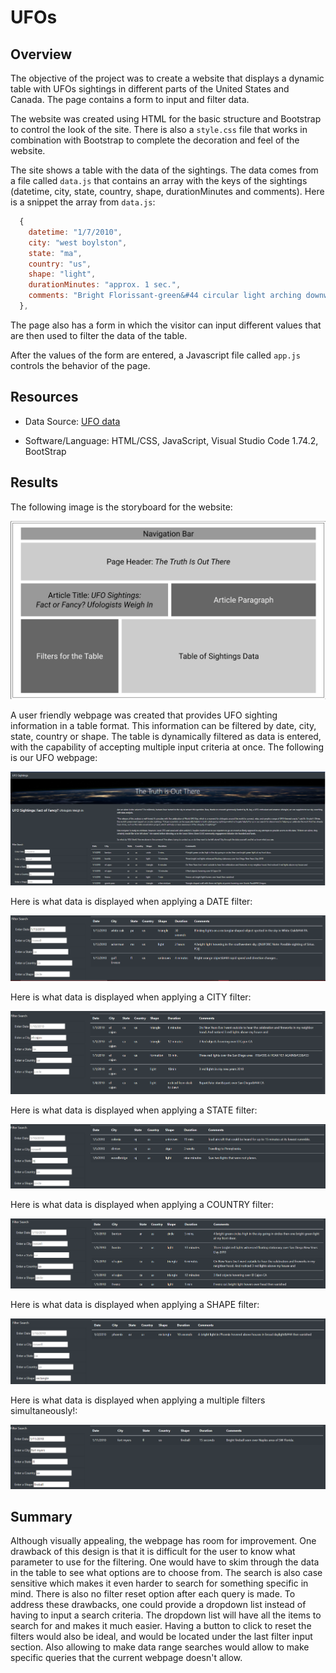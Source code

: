 # UFOs

## Overview

The objective of the project was to create a website that displays a dynamic table with UFOs sightings in different parts of the United States and Canada. The page contains a form to input and filter data.

The website was created using HTML for the basic structure and Bootstrap to control the look of the site. There is also a `style.css` file that works in combination with Bootstrap to complete the decoration and feel of the website.

The site shows a table with the data of the sightings. The data comes from a file called `data.js` that contains an array with the keys of the sightings (datetime, city, state, country, shape, durationMinutes and comments). Here is a snippet the array from `data.js`:

```js
  {
    datetime: "1/7/2010",
    city: "west boylston",
    state: "ma",
    country: "us",
    shape: "light",
    durationMinutes: "approx. 1 sec.",
    comments: "Bright Florissant-green&#44 circular light arching downward with a trail of the same color.  ((NUFORC Note:  Possible meteor?  PD))"
  },
```

The page also has a form in which the visitor can input different values that are then used to filter the data of the table.

After the values of the form are entered, a Javascript file called `app.js` controls the behavior of the page.

## Resources

* Data Source: [UFO data](https://github.com/doliver231/UFOs/blob/main/static/js/data.js)

* Software/Language: HTML/CSS, JavaScript, Visual Studio Code 1.74.2, BootStrap

## Results

The following image is the storyboard for the website:

![Website Storyboard](https://github.com/doliver231/UFOs/blob/main/Images/Storyboard.png)

A user friendly webpage was created that provides UFO sighting information in a table format. This information can be filtered by date, city, state, country or shape. The table is dynamically filtered as data is entered, with the capability of accepting multiple input criteria at once. The following is our UFO webpage:

![Webpage Homepage](https://github.com/doliver231/UFOs/blob/main/Images/Webpage.png)

Here is what data is displayed when applying a DATE filter:

![Date Filter](https://github.com/doliver231/UFOs/blob/main/Images/dateFilter.png)

Here is what data is displayed when applying a CITY filter:

![City Filter](https://github.com/doliver231/UFOs/blob/main/Images/cityFilter.png)

Here is what data is displayed when applying a STATE filter:

![State Filter](https://github.com/doliver231/UFOs/blob/main/Images/stateFilter.png)

Here is what data is displayed when applying a COUNTRY filter:

![Country Filter](https://github.com/doliver231/UFOs/blob/main/Images/countryFilter.png)

Here is what data is displayed when applying a SHAPE filter:

![Shape Filter](https://github.com/doliver231/UFOs/blob/main/Images/shapeFilter.png)

Here is what data is displayed when applying a multiple filters simultaneously!:

![Multi Filter](https://github.com/doliver231/UFOs/blob/main/Images/multiFilter.png)

## Summary

Although visually appealing, the webpage has room for improvement. One drawback of this design is that it is difficult for the user to know what parameter to use for the filtering. One would have to skim through the data in the table to see what options are to choose from. The search is also case sensitive which makes it even harder to search for something specific in mind. There is also no filter reset option after each query is made. To address these drawbacks, one could provide a dropdown list instead of having to input a search criteria. The dropdown list will have all the items to search for and makes it much easier. Having a button to click to reset the filters would also be ideal, and would be located under the last filter input section. Also allowing to make data range searches would allow to make specific queries that the current webpage doesn't allow.